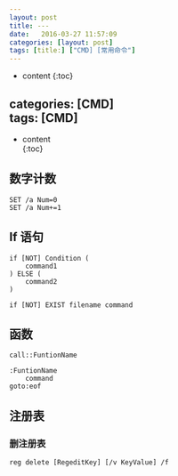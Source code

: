 ```yaml
---
layout: post
title: ﻿---
date:   2016-03-27 11:57:09
categories: [layout: post]
tags: [title:] ["CMD] [常用命令"]
---
```


* content
{:toc}

categories: [CMD]   
tags: [CMD]   
---   

* content   
{:toc}   

## 数字计数

	SET /a Num=0
	SET /a Num+=1


## If 语句

	if [NOT] Condition (
		command1
	) ELSE (
		command2
	)

	if [NOT] EXIST filename command

	
## 函数

	call::FuntionName
	
	:FuntionName
		command
	goto:eof
	
	
## 注册表

### 删注册表

	reg delete [RegeditKey] [/v KeyValue] /f